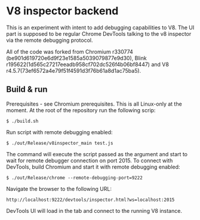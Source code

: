 V8 inspector backend
====================

This is an experiment with intent to add debugging capabilities to V8.
The UI part is supposed to be regular Chrome DevTools talking to the
v8 inspector via the remote debugging protocol.

All of the code was forked from Chromium r330774 (be901d619720e6d9f23e1585a5039079877e9d30),
Blink r195622(1d565c27217eeadb958cf702dc526f4b06bf8447) and V8 r4.5.7(73ef6572a4e79f51f4591d3f76b61a8d1ac75ba5).

## Build & run

Prerequisites - see Chromium prerequisites. This is all Linux-only at the moment. At the root of the repository run the following scrip:

```text
$ ./build.sh
```

Run script with remote debugging enabled:

```text
$ ./out/Release/v8inspector_main test.js
```

The command will execute the script passed as the argument and start to wait for remote debugger
connection on port 2015. To connect with DevTools, build Chromium and start it with remote debugging
enabled:

```text
$ ./out/Release/chrome --remote-debugging-port=9222
```

Navigate the browser to the following URL:

```text
http://localhost:9222/devtools/inspector.html?ws=localhost:2015
```

DevTools UI will load in the tab and connect to the running V8 instance.
